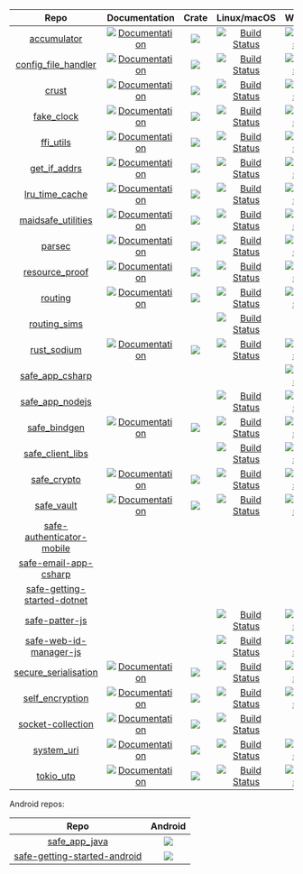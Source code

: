 | Repo                                                                                    | Documentation                                                                                                     | Crate                                                                                                               | Linux/macOS                                                                                                                                            | Windows                                                                                                                                                                                    | Azure                                                                                                                                                                                     |
|:---------------------------------------------------------------------------------------:|:-----------------------------------------------------------------------------------------------------------------:|:-------------------------------------------------------------------------------------------------------------------:|:------------------------------------------------------------------------------------------------------------------------------------------------------:|:------------------------------------------------------------------------------------------------------------------------------------------------------------------------------------------:|:-----------------------------------------------------------------------------------------------------------------------------------------------------------------------------------------:|
| [accumulator](https://github.com/maidsafe/accumulator)                                  | [![Documentation](https://docs.rs/accumulator/badge.svg)](https://docs.rs/accumulator)                            | [![](http://meritbadge.herokuapp.com/accumulator)](https://crates.io/crates/accumulator)                            | [![Build Status](https://travis-ci.com/maidsafe/accumulator.svg?branch=master)](https://travis-ci.com/maidsafe/accumulator)                            | [![Build status](https://ci.appveyor.com/api/projects/status/1imtexgsshnpxnvn/branch/master?svg=true)](https://ci.appveyor.com/project/MaidSafe-QA/accumulator/branch/master)              | [![]()]()                                                                                                                                                                                 |
| [config_file_handler](https://github.com/maidsafe/config_file_handler)                  | [![Documentation](https://docs.rs/config_file_handler/badge.svg)](https://docs.rs/config_file_handler)            | [![](http://meritbadge.herokuapp.com/config_file_handler)](https://crates.io/crates/config_file_handler)            | [![Build Status](https://travis-ci.com/maidsafe/config_file_handler.svg?branch=master)](https://travis-ci.com/maidsafe/config_file_handler)            | [![Build status](https://ci.appveyor.com/api/projects/status/22gb4w9fhvhv3hn4/branch/master?svg=true)](https://ci.appveyor.com/project/MaidSafe-QA/config-file-handler/branch/master)      | [![]()]()                                                                                                                                                                                 |
| [crust](https://github.com/maidsafe/crust)                                              | [![Documentation](https://docs.rs/crust/badge.svg)](https://docs.rs/crust)                                        | [![](http://meritbadge.herokuapp.com/crust)](https://crates.io/crates/crust)                                        | [![Build Status](https://travis-ci.com/maidsafe/crust.svg?branch=master)](https://travis-ci.com/maidsafe/crust)                                        | [![Build status](https://ci.appveyor.com/api/projects/status/ajw6ab26p86jdac4/branch/master?svg=true)](https://ci.appveyor.com/project/MaidSafe-QA/crust/branch/master)                    | [![]()]()                                                                                                                                                                                 |  
| [fake_clock](https://github.com/maidsafe/fake_clock)                                    | [![Documentation](https://docs.rs/fake_clock/badge.svg)](https://docs.rs/fake_clock)                              | [![](http://meritbadge.herokuapp.com/fake_clock)](https://crates.io/crates/fake_clock)                              | [![Build Status](https://travis-ci.com/maidsafe/fake_clock.svg?branch=master)](https://travis-ci.com/maidsafe/fake_clock)                              | [![Build status](https://ci.appveyor.com/api/projects/status/oq5s0j82ykvb52du/branch/master?svg=true)](https://ci.appveyor.com/project/MaidSafe-QA/fake-clock/branch/master)               | [![]()]()                                                                                                                                                                                 |
| [ffi_utils](https://github.com/maidsafe/ffi_utils)                                      | [![Documentation](https://docs.rs/ffi_utils/badge.svg)](https://docs.rs/ffi_utils)                                | [![](http://meritbadge.herokuapp.com/ffi_utils)](https://crates.io/crates/ffi_utils)                                | [![Build Status](https://travis-ci.com/maidsafe/ffi_utils.svg?branch=master)](https://travis-ci.com/maidsafe/ffi_utils)                                | [![Build status](https://ci.appveyor.com/api/projects/status/ex53u3atx6sqm9f2/branch/master?svg=true)](https://ci.appveyor.com/project/MaidSafe-QA/ffi-utils/branch/master)                | [![]()]()                                                                                                                                                                                 |
| [get_if_addrs](https://github.com/maidsafe/get_if_addrs)                                | [![Documentation](https://docs.rs/get_if_addrs/badge.svg)](https://docs.rs/get_if_addrs)                          | [![](http://meritbadge.herokuapp.com/get_if_addrs)](https://crates.io/crates/get_if_addrs)                          | [![Build Status](https://travis-ci.com/maidsafe/get_if_addrs.svg?branch=master)](https://travis-ci.com/maidsafe/get_if_addrs)                          | [![Build status](https://ci.appveyor.com/api/projects/status/77mots4kfaxs3v8g/branch/master?svg=true)](https://ci.appveyor.com/project/MaidSafe-QA/get_if_addrs/branch/master)             | [![]()]()                                                                                                                                                                                 |
| [lru_time_cache](https://github.com/maidsafe/lru_time_cache)                            | [![Documentation](https://docs.rs/lru_time_cache/badge.svg)](https://docs.rs/lru_time_cache)                      | [![](http://meritbadge.herokuapp.com/lru_time_cache)](https://crates.io/crates/lru_time_cache)                      | [![Build Status](https://travis-ci.com/maidsafe/lru_time_cache.svg?branch=master)](https://travis-ci.com/maidsafe/lru_time_cache)                      | [![Build status](https://ci.appveyor.com/api/projects/status/15km1vxtg83qgvb5/branch/master?svg=true)](https://ci.appveyor.com/project/MaidSafe-QA/lru-time-cache/branch/master)           | [![]()]()                                                                                                                                                                                 |
| [maidsafe_utilities](https://github.com/maidsafe/maidsafe_utilities)                    | [![Documentation](https://docs.rs/maidsafe_utilities/badge.svg)](https://docs.rs/maidsafe_utilities)              | [![](http://meritbadge.herokuapp.com/maidsafe_utilities)](https://crates.io/crates/maidsafe_utilities)              | [![Build Status](https://travis-ci.com/maidsafe/maidsafe_utilities.svg?branch=master)](https://travis-ci.com/maidsafe/maidsafe_utilities)              | [![Build status](https://ci.appveyor.com/api/projects/status/f7x8p4y66lwua38t/branch/master?svg=true)](https://ci.appveyor.com/project/MaidSafe-QA/maidsafe-utilities/branch/master)       | [![]()]()                                                                                                                                                                                 |
| [parsec](https://github.com/maidsafe/parsec)                                            | [![Documentation](https://docs.rs/parsec/badge.svg)](https://docs.rs/parsec)                                      | [![](http://meritbadge.herokuapp.com/parsec)](https://crates.io/crates/parsec)                                      | [![Build Status](https://travis-ci.com/maidsafe/parsec.svg?branch=master)](https://travis-ci.com/maidsafe/parsec)                                      | [![Build status](https://ci.appveyor.com/api/projects/status/1wmc7pj8fx77lywy/branch/master?svg=true)](https://ci.appveyor.com/project/MaidSafe-QA/parsec/branch/master)                   | [![]()]()                                                                                                                                                                                 |                             
| [resource_proof](https://github.com/maidsafe/resource_proof)                            | [![Documentation](https://docs.rs/resource_proof/badge.svg)](https://docs.rs/resource_proof)                      | [![](http://meritbadge.herokuapp.com/resource_proof)](https://crates.io/crates/resource_proof)                      | [![Build Status](https://travis-ci.com/maidsafe/resource_proof.svg?branch=master)](https://travis-ci.com/maidsafe/resource_proof)                      | [![Build status](https://ci.appveyor.com/api/projects/status/yurq5amiwiunlv7w/branch/master?svg=true)](https://ci.appveyor.com/project/MaidSafe-QA/resource_proof/branch/master)           | [![]()]()                                                                                                                                                                                 |
| [routing](https://github.com/maidsafe/routing)                                          | [![Documentation](https://docs.rs/routing/badge.svg)](https://docs.rs/routing)                                    | [![](http://meritbadge.herokuapp.com/routing)](https://crates.io/crates/routing)                                    | [![Build Status](https://travis-ci.com/maidsafe/routing.svg?branch=master)](https://travis-ci.com/maidsafe/routing)                                    | [![Build status](https://ci.appveyor.com/api/projects/status/2w1joqd2h64o4xrh/branch/master?svg=true)](https://ci.appveyor.com/project/MaidSafe-QA/routing/branch/master)                  | [![]()]()                                                                                                                                                                                 |
| [routing_sims](https://github.com/maidsafe/routing_sims)                                | [![]()]()                                                                                                         | [![]()]()                                                                                                           | [![Build Status](https://travis-ci.com/maidsafe/routing_sims.svg?branch=master)](https://travis-ci.com/maidsafe/routing_sims)                          | [![]()]()                                                                                                                                                                                  | [![]()]()                                                                                                                                                                                 |
| [rust_sodium](https://github.com/maidsafe/rust_sodium)                                  | [![Documentation](https://docs.rs/rust_sodium/badge.svg)](https://docs.rs/rust_sodium)                            | [![](http://meritbadge.herokuapp.com/rust_sodium)](https://crates.io/crates/rust_sodium)                            | [![Build Status](https://travis-ci.com/maidsafe/rust_sodium.svg?branch=master)](https://travis-ci.com/maidsafe/rust_sodium)                            | [![Build status](https://ci.appveyor.com/api/projects/status/kkgtqnx263xgk0c3/branch/master?svg=true)](https://ci.appveyor.com/project/MaidSafe-QA/rust-sodium/branch/master)              | [![]()]()                                                                                                                                                                                 |
| [safe_app_csharp](https://github.com/maidsafe/safe_app_csharp)                          | [![]()]()                                                                                                         | [![]()]()                                                                                                           | [![]()]()                                                                                                                                              | [![Build status](https://ci.appveyor.com/api/projects/status/x3m722rvosw2coao/branch/master?svg=true)](https://ci.appveyor.com/project/MaidSafe-QA/safe_app_csharp/branch/master)          | [![](https://dev.azure.com/maidsafe/SafeApp/_apis/build/status/SafeApp-Mobile-CI)](https://dev.azure.com/maidsafe/SafeApp/_build/latest?definitionId=7)                                   |
| [safe_app_nodejs](https://github.com/maidsafe/safe_app_nodejs)                          | [![]()]()                                                                                                         | [![]()]()                                                                                                           | [![Build Status](https://travis-ci.com/maidsafe/safe_app_nodejs.svg?branch=master)](https://travis-ci.com/maidsafe/safe_app_nodejs)                    | [![Build status](https://ci.appveyor.com/api/projects/status/efktyecwydxrhs5d/branch/master?svg=true)](https://ci.appveyor.com/project/MaidSafe-QA/safe_app_nodejs/branch/master)          | [![]()]()                                                                                                                                                                                 |
| [safe_bindgen](https://github.com/maidsafe/safe_bindgen)                                | [![Documentation](https://docs.rs/safe_bindgen/badge.svg)](https://docs.rs/safe_bindgen)                          | [![](http://meritbadge.herokuapp.com/safe_bindgen)](https://crates.io/crates/safe_bindgen)                          | [![Build Status](https://travis-ci.com/maidsafe/safe_bindgen.svg?branch=master)](https://travis-ci.com/maidsafe/safe_bindgen)                          | [![Build status](https://ci.appveyor.com/api/projects/status/xaw7llq8lg8s2e53/branch/master?svg=true)](https://ci.appveyor.com/project/MaidSafe-QA/safe_bindgen/branch/master)             | [![]()]()                                                                                                                                                                                 |
| [safe_client_libs](https://github.com/maidsafe/safe_client_libs)                        | [![]()]()                                                                                                         | [![]()]()                                                                                                           | [![Build Status](https://travis-ci.com/maidsafe/safe_client_libs.svg?branch=master)](https://travis-ci.com/maidsafe/safe_client_libs)                  | [![Build status](https://ci.appveyor.com/api/projects/status/c61jthx04us5j57j/branch/master?svg=true)](https://ci.appveyor.com/project/MaidSafe-QA/safe-client-libs/branch/master)         | [![]()]()                                                                                                                                                                                 |
| [safe_crypto](https://github.com/maidsafe/safe_crypto)                                  | [![Documentation](https://docs.rs/safe_crypto/badge.svg)](https://docs.rs/safe_crypto)                            | [![](http://meritbadge.herokuapp.com/safe_crypto)](https://crates.io/crates/safe_crypto)                            | [![Build Status](https://travis-ci.com/maidsafe/safe_crypto.svg?branch=master)](https://travis-ci.com/maidsafe/safe_crypto)                            | [![Build status](https://ci.appveyor.com/api/projects/status/j4a723xbky00blt6/branch/master?svg=true)](https://ci.appveyor.com/project/MaidSafe-QA/safe-crypto/branch/master)              | [![]()]()                                                                                                                                                                                 |
| [safe_vault](https://github.com/maidsafe/safe_vault)                                    | [![Documentation](https://docs.rs/safe_vault/badge.svg)](https://docs.rs/safe_vault)                              | [![](http://meritbadge.herokuapp.com/safe_vault)](https://crates.io/crates/safe_vault)                              | [![Build Status](https://travis-ci.com/maidsafe/safe_vault.svg?branch=master)](https://travis-ci.com/maidsafe/safe_vault)                              | [![Build status](https://ci.appveyor.com/api/projects/status/ohu678c6ufw8b2bn/branch/master?svg=true)](https://ci.appveyor.com/project/MaidSafe-QA/safe-vault/branch/master)               | [![]()]()                                                                                                                                                                                 |
| [safe-authenticator-mobile](https://github.com/maidsafe/safe-authenticator-mobile)      | [![]()]()                                                                                                         | [![]()]()                                                                                                           | [![]()]()                                                                                                                                              | [![]()]()                                                                                                                                                                                  | [![](https://dev.azure.com/maidsafe/SafeAuthenticator/_apis/build/status/SafeAuthenticator)](https://dev.azure.com/maidsafe/SafeAuthenticator/_build/latest?definitionId=1)               |
| [safe-email-app-csharp](https://github.com/maidsafe/safe-email-app-csharp)              | [![]()]()                                                                                                         | [![]()]()                                                                                                           | [![]()]()                                                                                                                                              | [![]()]()                                                                                                                                                                                  | [![](https://dev.azure.com/maidsafe/Safe%20Email%20App/_apis/build/status/Safe%20Email%20App-CI)](https://dev.azure.com/maidsafe/Safe%20Email%20App/_build/latest?definitionId=8)         |
| [safe-getting-started-dotnet](https://github.com/maidsafe/safe-getting-started-dotnet)  | [![]()]()                                                                                                         | [![]()]()                                                                                                           | [![]()]()                                                                                                                                              | [![]()]()                                                                                                                                                                                  | [![](https://dev.azure.com/maidsafe/DevHub%20Example/_apis/build/status/DevHub%20Example-.NET%20Desktop-CI)](https://dev.azure.com/maidsafe/DevHub%20Example/_build/latest?definitionId=5)|
| [safe-patter-js](https://github.com/maidsafe/safe-patter-js)                            | [![]()]()                                                                                                         | [![]()]()                                                                                                           | [![Build Status](https://travis-ci.com/maidsafe/safe-patter-js.svg?branch=master)](https://travis-ci.com/maidsafe/safe-patter-js)                      | [![Build status](https://ci.appveyor.com/api/projects/status/u2w8g9s58okjit9q/branch/master?svg=true)](https://ci.appveyor.com/project/MaidSafe-QA/safe-patter-js/branch/master)           | [![]()]()                                                                                                                                                                                 |
| [safe-web-id-manager-js](https://github.com/maidsafe/safe-web-id-manager-js)            | [![]()]()                                                                                                         | [![]()]()                                                                                                           | [![Build Status](https://travis-ci.com/maidsafe/safe-web-id-manager-js.svg?branch=master)](https://travis-ci.com/maidsafe/safe-web-id-manager-js)      | [![Build status](https://ci.appveyor.com/api/projects/status/vyq74b658589wsva/branch/master?svg=true)](https://ci.appveyor.com/project/MaidSafe-QA/safe-web-id-manager-js/branch/master)   | [![]()]()                                                                                                                                                                                 |
| [secure_serialisation](https://github.com/maidsafe/secure_serialisation)                | [![Documentation](https://docs.rs/secure_serialisation/badge.svg)](https://docs.rs/secure_serialisation)          | [![](http://meritbadge.herokuapp.com/secure_serialisation)](https://crates.io/crates/secure_serialisation)          | [![Build Status](https://travis-ci.com/maidsafe/secure_serialisation.svg?branch=master)](https://travis-ci.com/maidsafe/secure_serialisation)          | [![Build status](https://ci.appveyor.com/api/projects/status/fw4t0s9dkipefjuy/branch/master?svg=true)](https://ci.appveyor.com/project/MaidSafe-QA/secure-serialisation/branch/master)     | [![]()]()                                                                                                                                                                                 | 
| [self_encryption](https://github.com/maidsafe/self_encryption)                          | [![Documentation](https://docs.rs/self_encryption/badge.svg)](https://docs.rs/self_encryption)                    | [![](http://meritbadge.herokuapp.com/self_encryption)](https://crates.io/crates/self_encryption)                    | [![Build Status](https://travis-ci.com/maidsafe/self_encryption.svg?branch=master)](https://travis-ci.com/maidsafe/self_encryption)                    | [![Build status](https://ci.appveyor.com/api/projects/status/htljxqrosx1i237s/branch/master?svg=true)](https://ci.appveyor.com/project/MaidSafe-QA/self-encryption/branch/master)          | [![]()]()                                                                                                                                                                                 |
| [socket-collection](https://github.com/maidsafe/socket-collection)                      | [![Documentation](https://docs.rs/socket-collection/badge.svg)](https://docs.rs/socket-collection)                | [![](http://meritbadge.herokuapp.com/socket-collection)](https://crates.io/crates/socket-collection)                | [![Build Status](https://travis-ci.com/maidsafe/socket-collection.svg?branch=master)](https://travis-ci.com/maidsafe/socket-collection)                | [![]()]()                                                                                                                                                                                  | [![]()]()                                                                                                                                                                                 | 
| [system_uri](https://github.com/maidsafe/system_uri)                                    | [![Documentation](https://docs.rs/system_uri/badge.svg)](https://docs.rs/system_uri)                              | [![](http://meritbadge.herokuapp.com/system_uri)](https://crates.io/crates/system_uri)                              | [![Build Status](https://travis-ci.com/maidsafe/system_uri.svg?branch=master)](https://travis-ci.com/maidsafe/system_uri)                              | [![Build status](https://ci.appveyor.com/api/projects/status/qpnwete63eakcipn/branch/master?svg=true)](https://ci.appveyor.com/project/MaidSafe-QA/system-uri/branch/master)               | [![]()]()                                                                                                                                                                                 |
| [tokio_utp](https://github.com/maidsafe/tokio_utp)                                      | [![Documentation](https://docs.rs/tokio-utp/badge.svg)](https://docs.rs/tokio-utp)                                | [![](http://meritbadge.herokuapp.com/tokio-utp)](https://crates.io/crates/tokio-utp)                                | [![Build Status](https://travis-ci.com/maidsafe/tokio_utp.svg?branch=master)](https://travis-ci.com/maidsafe/tokio_utp)                                | [![Build status](https://ci.appveyor.com/api/projects/status/wk7vqat3xhly1ny1/branch/master?svg=true)](https://ci.appveyor.com/project/MaidSafe-QA/tokio-utp/branch/master)                | [![]()]()                                                                                                                                                                                 |

Android repos:

| Repo                                                                                    | Android                                                                                                                                          |
|:---------------------------------------------------------------------------------------:|:------------------------------------------------------------------------------------------------------------------------------------------------:|
| [safe_app_java](https://github.com/maidsafe/safe_app_java)                              | [![](https://travis-ci.com/maidsafe/safe_app_java.svg?branch=master)](https://travis-ci.com/maidsafe/safe_app_java)                              |
| [safe-getting-started-android](https://github.com/maidsafe/safe-getting-started-android)| [![](https://travis-ci.com/maidsafe/safe-getting-started-android.svg?branch=master)](https://travis-ci.com/maidsafe/safe-getting-started-android)|
